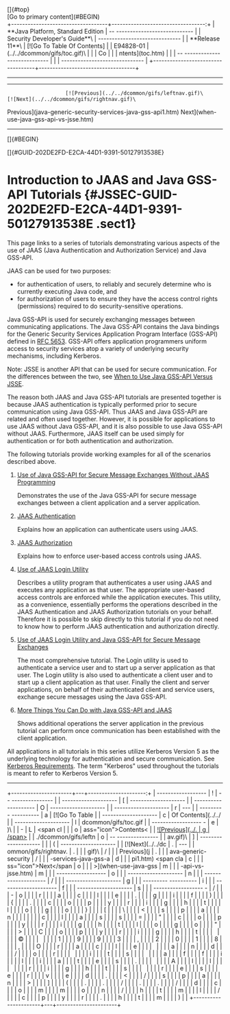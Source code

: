 <div class="header">
[]{#top}

<div class="zz-skip-header">
[Go to primary content](#BEGIN)

</div>
+-----------------------------------+----------------------------------:+
| **Java Platform, Standard Edition |   -- ---------------------------- |
| Security Developer's Guide**\     | ------------------------------    |
| **<span>Release 11</span>**\      |       [![Go To Table Of Contents] |
| E94828-01                         | (../../dcommon/gifs/toc.gif)\     |
|                                   |             <span class="icon">Co |
|                                   | ntents</span>](toc.htm)           |
|                                   |   -- ---------------------------- |
|                                   | ------------------------------    |
+-----------------------------------+-----------------------------------+

------------------------------------------------------------------------

  --------------------------------------------------------------------------------------- -------------------------------------------------------------------- --
                       [![Previous](../../dcommon/gifs/leftnav.gif)\                                   [![Next](../../dcommon/gifs/rightnav.gif)\              
   <span class="icon">Previous</span>](java-generic-security-services-java-gss-api1.htm)   <span class="icon">Next</span>](when-use-java-gss-api-vs-jsse.htm)  
  --------------------------------------------------------------------------------------- -------------------------------------------------------------------- --

[]{#BEGIN}

</div>
<!-- class="header" -->

<div class="ind">
[]{#GUID-202DE2FD-E2CA-44D1-9391-50127913538E}<!-- End Header -->

Introduction to JAAS and Java GSS-API Tutorials {#JSSEC-GUID-202DE2FD-E2CA-44D1-9391-50127913538E .sect1}
===============================================

<div>
This page links to a series of tutorials demonstrating various aspects
of the use of JAAS (Java Authentication and Authorization Service) and
Java GSS-API.

<span class="bold">JAAS</span> can be used for two purposes:

-   for <span class="variable">authentication</span> of users, to
    reliably and securely determine who is currently executing Java
    code, and
-   for <span class="variable">authorization</span> of users to ensure
    they have the access control rights (permissions) required to do
    security-sensitive operations.

<span class="bold">Java GSS-API</span> is used for
<span class="variable">securely exchanging messages</span> between
communicating applications. The Java GSS-API contains the Java bindings
for the Generic Security Services Application Program Interface
(GSS-API) defined in [RFC 5653](https://tools.ietf.org/html/rfc5653).
GSS-API offers application programmers uniform access to security
services atop a variety of underlying security mechanisms, including
Kerberos.

Note: JSSE is another API that can be used for secure communication. For
the differences between the two, see [When to Use Java GSS-API Versus
JSSE](when-use-java-gss-api-vs-jsse.htm#GUID-51EAFD1C-7203-40C7-A295-61062D322E8C).

The reason both JAAS and Java GSS-API tutorials are presented together
is because JAAS authentication is typically performed prior to secure
communication using Java GSS-API. Thus JAAS and Java GSS-API are related
and often used together. However, it is possible for applications to use
JAAS without Java GSS-API, and it is also possible to use Java GSS-API
without JAAS. Furthermore, JAAS itself can be used simply for
authentication or for both authentication and authorization.

The following tutorials provide working examples for all of the
scenarios described above.

1.  [Use of Java GSS-API for Secure Message Exchanges Without JAAS
    Programming](use-java-gss-api-secure-message-exchanges-jaas-programming.htm#GUID-42A2B80C-90CD-4C7A-8EED-8BFFE83CAF56)

    Demonstrates the use of the Java GSS-API for secure message
    exchanges between a client application and a server application.

2.  [JAAS
    Authentication](jaas-authentication.htm#GUID-0C6EB04B-D203-4688-A3E2-A7D442334623)

    Explains how an application can authenticate users using JAAS.

3.  [JAAS
    Authorization](jaas-authorization.htm#GUID-69241059-CCD0-49F6-838F-DDC752F9F19F)

    Explains how to enforce user-based access controls using JAAS.

4.  [Use of JAAS Login
    Utility](use-jaas-login-utility.htm#GUID-F41E74DF-EE54-4EB1-8609-49C6D324ADF5)

    Describes a utility program that authenticates a user using JAAS and
    executes any application as that user. The appropriate user-based
    access controls are enforced while the application executes. This
    utility, as a convenience, essentially performs the operations
    described in the JAAS Authentication and JAAS Authorization
    tutorials on your behalf. Therefore it is possible to skip directly
    to this tutorial if you do not need to know how to perform JAAS
    authentication and authorization directly.

5.  [Use of JAAS Login Utility and Java GSS-API for Secure Message
    Exchanges](use-jaas-login-utility-and-java-gss-api-secure-message-exchanges.htm#GUID-C1DFED9D-D3A1-4C11-95D8-3543935E87C8)

    The most comprehensive tutorial. The Login utility is used to
    authenticate a service user and to start up a server application as
    that user. The Login utility is also used to authenticate a client
    user and to start up a client application as that user. Finally the
    client and server applications, on behalf of their authenticated
    client and service users, exchange secure messages using the Java
    GSS-API.

6.  [More Things You Can Do with Java GSS-API and
    JAAS](more-things-you-can-do-java-gss-api-and-jaas.htm#GUID-B69758E7-D7B9-4860-BFA2-0429618374E8)

    Shows additional operations the server application in the previous
    tutorial can perform once communication has been established with
    the client application.

All applications in all tutorials in this series utilize Kerberos
Version 5 as the underlying technology for authentication and secure
communication. See [Kerberos
Requirements](kerberos-requirements1.htm#GUID-EAA2758B-3071-4CDA-AEF1-D76F5271E998).
The term \"Kerberos\" used throughout the tutorials is meant to refer to
Kerberos Version 5.

</div>
</div>
<!-- class="ind" --><!-- Start Footer -->

<div class="footer">

------------------------------------------------------------------------

+----------------------+---+---------------------:+
|   ------------------ | ! |   -- --------------- |
| -------------------- | [ | -------------------- |
| -------------------- | O | -------------------- |
| -------------------- | r | ---                  |
| --------- ---------- | a |       [![Go To Table |
| -------------------- | c |  Of Contents](../../ |
| -------------------- | l | dcommon/gifs/toc.gif |
| ------------------ - | e | )\                   |
| -                    | L |             <span cl |
|                      | o | ass="icon">Contents< |
|    [![Previous](../. | g | /span>](toc.htm)     |
| ./dcommon/gifs/leftn | o |   -- --------------- |
| av.gif)\             | ] | -------------------- |
|                      | ( | -------------------- |
|    [![Next](../../dc | . | ---                  |
| ommon/gifs/rightnav. | . |                      |
| gif)\                | / |                      |
|    <span class="icon | . |                      |
| ">Previous</span>](j | . |                      |
| ava-generic-security | / |                      |
| -services-java-gss-a | d |                      |
| pi1.htm)   <span cla | c |                      |
| ss="icon">Next</span | o |                      |
| >](when-use-java-gss | m |                      |
| -api-vs-jsse.htm)    | m |                      |
|   ------------------ | o |                      |
| -------------------- | n |                      |
| -------------------- | / |                      |
| -------------------- | g |                      |
| --------- ---------- | i |                      |
| -------------------- | f |                      |
| -------------------- | s |                      |
| ------------------ - | / |                      |
| -                    | o |                      |
|                      | r |                      |
|                      | a |                      |
|                      | c |                      |
|                      | l |                      |
|                      | e |                      |
|                      | . |                      |
|                      | g |                      |
|                      | i |                      |
|                      | f |                      |
|                      | ) |                      |
|                      | { |                      |
|                      | . |                      |
|                      | c |                      |
|                      | o |                      |
|                      | p |                      |
|                      | y |                      |
|                      | r |                      |
|                      | i |                      |
|                      | g |                      |
|                      | h |                      |
|                      | t |                      |
|                      | l |                      |
|                      | o |                      |
|                      | g |                      |
|                      | o |                      |
|                      | } |                      |
|                      | [ |                      |
|                      | \ |                      |
|                      | < |                      |
|                      | s |                      |
|                      | p |                      |
|                      | a |                      |
|                      | n |                      |
|                      |   |                      |
|                      | c |                      |
|                      | l |                      |
|                      | a |                      |
|                      | s |                      |
|                      | s |                      |
|                      | = |                      |
|                      | " |                      |
|                      | c |                      |
|                      | o |                      |
|                      | p |                      |
|                      | y |                      |
|                      | r |                      |
|                      | i |                      |
|                      | g |                      |
|                      | h |                      |
|                      | t |                      |
|                      | l |                      |
|                      | o |                      |
|                      | g |                      |
|                      | o |                      |
|                      | " |                      |
|                      | > |                      |
|                      | C |                      |
|                      | o |                      |
|                      | p |                      |
|                      | y |                      |
|                      | r |                      |
|                      | i |                      |
|                      | g |                      |
|                      | h |                      |
|                      | t |                      |
|                      |   |                      |
|                      | © |                      |
|                      |   |                      |
|                      | 1 |                      |
|                      | 9 |                      |
|                      | 9 |                      |
|                      | 3 |                      |
|                      | , |                      |
|                      | 2 |                      |
|                      | 0 |                      |
|                      | 1 |                      |
|                      | 8 |                      |
|                      | , |                      |
|                      | O |                      |
|                      | r |                      |
|                      | a |                      |
|                      | c |                      |
|                      | l |                      |
|                      | e |                      |
|                      |   |                      |
|                      | a |                      |
|                      | n |                      |
|                      | d |                      |
|                      | / |                      |
|                      | o |                      |
|                      | r |                      |
|                      |   |                      |
|                      | i |                      |
|                      | t |                      |
|                      | s |                      |
|                      |   |                      |
|                      | a |                      |
|                      | f |                      |
|                      | f |                      |
|                      | i |                      |
|                      | l |                      |
|                      | i |                      |
|                      | a |                      |
|                      | t |                      |
|                      | e |                      |
|                      | s |                      |
|                      | . |                      |
|                      |   |                      |
|                      | A |                      |
|                      | l |                      |
|                      | l |                      |
|                      |   |                      |
|                      | r |                      |
|                      | i |                      |
|                      | g |                      |
|                      | h |                      |
|                      | t |                      |
|                      | s |                      |
|                      |   |                      |
|                      | r |                      |
|                      | e |                      |
|                      | s |                      |
|                      | e |                      |
|                      | r |                      |
|                      | v |                      |
|                      | e |                      |
|                      | d |                      |
|                      | . |                      |
|                      | < |                      |
|                      | / |                      |
|                      | s |                      |
|                      | p |                      |
|                      | a |                      |
|                      | n |                      |
|                      | > |                      |
|                      | ] |                      |
|                      | ( |                      |
|                      | . |                      |
|                      | . |                      |
|                      | / |                      |
|                      | . |                      |
|                      | . |                      |
|                      | / |                      |
|                      | d |                      |
|                      | c |                      |
|                      | o |                      |
|                      | m |                      |
|                      | m |                      |
|                      | o |                      |
|                      | n |                      |
|                      | / |                      |
|                      | h |                      |
|                      | t |                      |
|                      | m |                      |
|                      | l |                      |
|                      | / |                      |
|                      | c |                      |
|                      | p |                      |
|                      | y |                      |
|                      | r |                      |
|                      | . |                      |
|                      | h |                      |
|                      | t |                      |
|                      | m |                      |
|                      | ) |                      |
+----------------------+---+----------------------+

</div>
<!-- class="footer" -->
